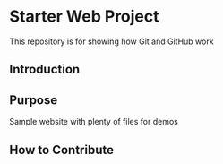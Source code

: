 # Starter Web Project

This repository is for showing how Git and GitHub work
## Introduction

## Purpose

Sample website with plenty of files for demos

## How to Contribute